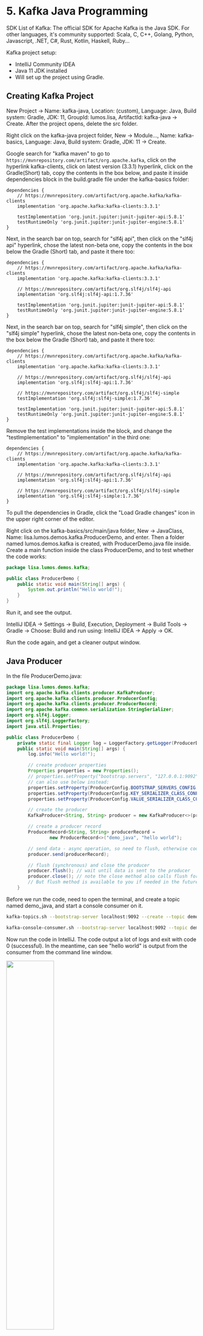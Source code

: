# 5. Kafka Java Programming
SDK List of Kafka: The official SDK for Apache Kafka is the Java SDK. For other languages, it's community supported: Scala, C, C++, Golang, Python, Javascript, .NET, C#, Rust, Kotlin, Haskell, Ruby...

Kafka project setup:
- IntelliJ Community IDEA
- Java 11 JDK installed
- Will set up the project using Gradle. 

## Creating Kafka Project
New Project -> Name: kafka-java, Location: (custom), Language: Java, Build system: Gradle, JDK: 11, GroupId: lumos.lisa, ArtifactId: kafka-java -> Create. After the project opens, delete the src folder. 

Right click on the kafka-java project folder, New -> Module..., Name: kafka-basics, Language: Java, Build system: Gradle, JDK: 11 -> Create. 

Google search for "kafka maven" to go to `https://mvnrepository.com/artifact/org.apache.kafka`, click on the hyperlink kafka-clients, click on latest version (3.3.1) hyperlink, click on the Gradle(Short) tab, copy the contents in the box below, and paste it inside dependencies block in the build.gradle file under the kafka-basics folder: 
```
dependencies {
    // https://mvnrepository.com/artifact/org.apache.kafka/kafka-clients
    implementation 'org.apache.kafka:kafka-clients:3.3.1'

    testImplementation 'org.junit.jupiter:junit-jupiter-api:5.8.1'
    testRuntimeOnly 'org.junit.jupiter:junit-jupiter-engine:5.8.1'
}
```

Next, in the search bar on top, search for "slf4j api", then click on the "slf4j api" hyperlink, chose the latest non-beta one, copy the contents in the box below the Gradle (Short) tab, and paste it there too:
```
dependencies {
    // https://mvnrepository.com/artifact/org.apache.kafka/kafka-clients
    implementation 'org.apache.kafka:kafka-clients:3.3.1'

    // https://mvnrepository.com/artifact/org.slf4j/slf4j-api
    implementation 'org.slf4j:slf4j-api:1.7.36'

    testImplementation 'org.junit.jupiter:junit-jupiter-api:5.8.1'
    testRuntimeOnly 'org.junit.jupiter:junit-jupiter-engine:5.8.1'
}
```

Next, in the search bar on top, search for "slf4j simple", then click on the "slf4j simple" hyperlink, chose the latest non-beta one, copy the contents in the box below the Gradle (Short) tab, and paste it there too:
```
dependencies {
    // https://mvnrepository.com/artifact/org.apache.kafka/kafka-clients
    implementation 'org.apache.kafka:kafka-clients:3.3.1'

    // https://mvnrepository.com/artifact/org.slf4j/slf4j-api
    implementation 'org.slf4j:slf4j-api:1.7.36'

    // https://mvnrepository.com/artifact/org.slf4j/slf4j-simple
    testImplementation 'org.slf4j:slf4j-simple:1.7.36'

    testImplementation 'org.junit.jupiter:junit-jupiter-api:5.8.1'
    testRuntimeOnly 'org.junit.jupiter:junit-jupiter-engine:5.8.1'
}
```

Remove the test implementations inside the block, and change the "testImplementation" to "implementation" in the third one:
```
dependencies {
    // https://mvnrepository.com/artifact/org.apache.kafka/kafka-clients
    implementation 'org.apache.kafka:kafka-clients:3.3.1'

    // https://mvnrepository.com/artifact/org.slf4j/slf4j-api
    implementation 'org.slf4j:slf4j-api:1.7.36'

    // https://mvnrepository.com/artifact/org.slf4j/slf4j-simple
    implementation 'org.slf4j:slf4j-simple:1.7.36'
}
```

To pull the dependencies in Gradle, click the "Load Gradle changes" icon in the upper right corner of the editor. 

Right click on the kafka-basics/src/main/java folder, New -> JavaClass, Name: lisa.lumos.demos.kafka.ProducerDemo, and enter. Then a folder named lumos.demos.kafka is created, with ProducerDemo.java file inside. Create a main function inside the class ProducerDemo, and to test whether the code works:
```java
package lisa.lumos.demos.kafka;

public class ProducerDemo {
    public static void main(String[] args) {
        System.out.println("Hello world!");
    }
}
```

Run it, and see the output. 

IntelliJ IDEA -> Settings -> Build, Execution, Deployment -> Build Tools -> Gradle -> Choose: Build and run using: IntelliJ IDEA -> Apply -> OK. 

Run the code again, and get a cleaner output window. 

## Java Producer
In the file ProducerDemo.java:
```java
package lisa.lumos.demos.kafka;
import org.apache.kafka.clients.producer.KafkaProducer;
import org.apache.kafka.clients.producer.ProducerConfig;
import org.apache.kafka.clients.producer.ProducerRecord;
import org.apache.kafka.common.serialization.StringSerializer;
import org.slf4j.Logger;
import org.slf4j.LoggerFactory;
import java.util.Properties;

public class ProducerDemo {
    private static final Logger log = LoggerFactory.getLogger(ProducerDemo.class.getSimpleName());
    public static void main(String[] args) {
        log.info("Hello world!");

        // create producer properties
        Properties properties = new Properties();
        // properties.setProperty("bootstrap.servers", "127.0.0.1:9092");
        // can also use below instead:
        properties.setProperty(ProducerConfig.BOOTSTRAP_SERVERS_CONFIG, "127.0.0.1:9092");
        properties.setProperty(ProducerConfig.KEY_SERIALIZER_CLASS_CONFIG, StringSerializer.class.getName());
        properties.setProperty(ProducerConfig.VALUE_SERIALIZER_CLASS_CONFIG, StringSerializer.class.getName());

        // create the producer
        KafkaProducer<String, String> producer = new KafkaProducer<>(properties);

        // create a producer record
        ProducerRecord<String, String> producerRecord =
                new ProducerRecord<>("demo_java", "hello world");

        // send data - async operation, so need to flush, otherwise code complete and not yet send
        producer.send(producerRecord);

        // flush (synchronous) and close the producer
        producer.flush(); // wait until data is sent to the producer
        producer.close(); // note the close method also calls flush for you,
        // But flush method is available to you if needed in the future.
    }
```

Before we run the code, need to open the terminal, and create a topic named demo_java, and start a console consumer on it. 

```sh
kafka-topics.sh --bootstrap-server localhost:9092 --create --topic demo_java --partitions 3 --replication-factor 1

kafka-console-consumer.sh --bootstrap-server localhost:9092 --topic demo_java
```

Now run the code in IntelliJ. The code output a lot of logs and exit with code 0 (successful). In the meantime, can see "hello world" is output from the consumer from the command line window. 

<img src="images/producer-demo-consumer-output.png" style="width: 50%">

## Java Producer Callbacks
Duplicate the file ProducerDemo.java to ProducerDemoWithCallback.java, change row 31 to 
```java
        producer.send(producerRecord, new Callback() {
            @Override
            public void onCompletion(RecordMetadata metadata, Exception e) {
                // executes every time a record is successfully sent or throws an exception
                if (e == null) {
                    // the record was successfully sent
                    log.info("Received new metadata./ \n" +
                            "Topic: " + metadata.topic() + "\n" +
                            "Partition: " + metadata.partition() + "\n" +
                            "Offset: " + metadata.offset() + "\n" +
                            "Timestamp: " + metadata.timestamp());
                } else {
                    log.error("Error while producing", e);
                }
            }
        });
```

Run the code (Note do not run the previous code, make sure you run the new code, check code name next to the run button), and notice that because the key is null, so the message is sent to different partitions each time you run it (round robin), and the offset within one partition is constantly increasing. 

But when you send a few messages in one loop, all messages are sent to one partition:
```java
        for (int i = 0; i < 10; i++) {
            // create a producer record
            ProducerRecord<String, String> producerRecord =
                    new ProducerRecord<>("demo_java", "hello world " + i);
             // send data - async operation, so need to flush, otherwise code complete and not yet send
             producer.send(producerRecord, new Callback() {
                @Override
                public void onCompletion(RecordMetadata metadata, Exception e) {
                    // executes every time a record is successfully sent or throws an exception
                    if (e == null) {
                        // the record was successfully sent
                        log.info("Received new metadata./ \n" +
                                "Topic: " + metadata.topic() + "\n" +
                                "Partition: " + metadata.partition() + "\n" +
                                "Offset: " + metadata.offset() + "\n" +
                                "Timestamp: " + metadata.timestamp());
                    } else {
                        log.error("Error while producing", e);
                    }
                }
            });
        }

```
This is because of the sticky partitioner (The producer will automatically batch it for you to make it more efficient). 

But if we add a sleep for the thread after each loop:
```java
        for (int i = 0; i < 10; i++) {
            // create a producer record
            ProducerRecord<String, String> producerRecord =
                    new ProducerRecord<>("demo_java", "hello world " + i);
            // send data - async operation, so need to flush, otherwise code complete and not yet send
            producer.send(producerRecord, new Callback() {
                @Override
                public void onCompletion(RecordMetadata metadata, Exception e) {
                    // executes every time a record is successfully sent or throws an exception
                    if (e == null) {
                        // the record was successfully sent
                        log.info("Received new metadata./ \n" +
                                "Topic: " + metadata.topic() + "\n" +
                                "Partition: " + metadata.partition() + "\n" +
                                "Offset: " + metadata.offset() + "\n" +
                                "Timestamp: " + metadata.timestamp());
                    } else {
                        log.error("Error while producing", e);
                    }
                }
            });
            try {
                Thread.sleep(1000);
            } catch (InterruptedException e) {
                e.printStackTrace();
            }
        }
```
Then the message will be sent to a different partition each time. 

## Java Producer with Keys
Duplicate the file ProducerDemoWithCallback.java to ProducerDemoKeys.java:
```java
package lisa.lumos.demos.kafka;

import org.apache.kafka.clients.producer.*;
import org.apache.kafka.common.serialization.StringSerializer;
import org.slf4j.Logger;
import org.slf4j.LoggerFactory;

import java.util.Properties;

public class ProducerDemoKeys {
    private static final Logger log = LoggerFactory.getLogger(ProducerDemoKeys.class.getSimpleName());
    public static void main(String[] args) throws InterruptedException {
        log.info("I am a Kafka Producer!");

        // create producer properties
        Properties properties = new Properties();
        // properties.setProperty("bootstrap.servers", "127.0.0.1:9092");
        // can also use below instead:
        properties.setProperty(ProducerConfig.BOOTSTRAP_SERVERS_CONFIG, "127.0.0.1:9092");
        properties.setProperty(ProducerConfig.KEY_SERIALIZER_CLASS_CONFIG, StringSerializer.class.getName());
        properties.setProperty(ProducerConfig.VALUE_SERIALIZER_CLASS_CONFIG, StringSerializer.class.getName());

        // create the producer
        KafkaProducer<String, String> producer = new KafkaProducer<>(properties);


        for (int i = 0; i < 10; i++) {
            String topic = "demo_java";
            String value = "hello world " + i;
            String key = "id_" + i;
            // create a producer record
            ProducerRecord<String, String> producerRecord =
                    new ProducerRecord<>(topic, key, value);
            // send data - async operation, so need to flush, otherwise code complete and not yet send
            producer.send(producerRecord, new Callback() {
                @Override
                public void onCompletion(RecordMetadata metadata, Exception e) {
                    // executes every time a record is successfully sent or throws an exception
                    if (e == null) {
                        // the record was successfully sent
                        log.info("Received new metadata./ \n" +
                                "Topic: " + metadata.topic() + "\n" +
                                "key: " + producerRecord.key() + "\n" +
                                "Partition: " + metadata.partition() + "\n" +
                                "Offset: " + metadata.offset() + "\n" +
                                "Timestamp: " + metadata.timestamp());
                    } else {
                        log.error("Error while producing", e);
                    }
                }
            });
        }

        // flush (synchronous) and close the producer
        producer.flush(); // wait until data is sent to the producer
        producer.close(); // note the close method also calls flush for you,
        // But flush method is available to you if needed in the future.

    }
}
```

Run the code multiple times, and notice messages with same keys always end up in the same partition. 

## Java Consumer








